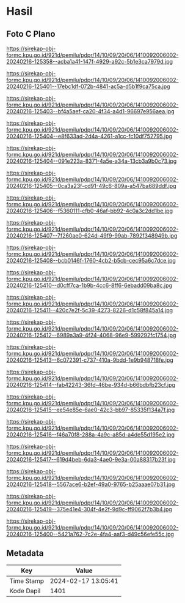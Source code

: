 # Hasil

## Foto C Plano

https://sirekap-obj-formc.kpu.go.id/921d/pemilu/pdpr/14/10/09/20/06/1410092006002-20240216-125358--acba1a41-147f-4929-a92c-5b1e3ca7979d.jpg

https://sirekap-obj-formc.kpu.go.id/921d/pemilu/pdpr/14/10/09/20/06/1410092006002-20240216-125401--17ebc1df-072b-4841-ac5a-d5b1f9ca75ca.jpg

https://sirekap-obj-formc.kpu.go.id/921d/pemilu/pdpr/14/10/09/20/06/1410092006002-20240216-125403--bf4a5aef-ca20-4f34-a4d1-96697e956aea.jpg

https://sirekap-obj-formc.kpu.go.id/921d/pemilu/pdpr/14/10/09/20/06/1410092006002-20240216-125404--e8f633ad-2d4a-4261-a1cc-fc10df752795.jpg

https://sirekap-obj-formc.kpu.go.id/921d/pemilu/pdpr/14/10/09/20/06/1410092006002-20240216-125404--091e223a-8371-4a5e-a34a-13cb3a9b0c73.jpg

https://sirekap-obj-formc.kpu.go.id/921d/pemilu/pdpr/14/10/09/20/06/1410092006002-20240216-125405--0ca3a23f-cd91-49c6-809a-a547ba689ddf.jpg

https://sirekap-obj-formc.kpu.go.id/921d/pemilu/pdpr/14/10/09/20/06/1410092006002-20240216-125406--f5360111-cfb0-46af-bb92-4c0a3c2dd1be.jpg

https://sirekap-obj-formc.kpu.go.id/921d/pemilu/pdpr/14/10/09/20/06/1410092006002-20240216-125407--7f260ae0-624d-49f9-99ab-7892f348949b.jpg

https://sirekap-obj-formc.kpu.go.id/921d/pemilu/pdpr/14/10/09/20/06/1410092006002-20240216-125408--bcb0146f-1760-4cb2-b5cb-cec95a6c7dce.jpg

https://sirekap-obj-formc.kpu.go.id/921d/pemilu/pdpr/14/10/09/20/06/1410092006002-20240216-125410--d0cff7ca-1b9b-4cc6-8ff6-6ebadd09ba8c.jpg

https://sirekap-obj-formc.kpu.go.id/921d/pemilu/pdpr/14/10/09/20/06/1410092006002-20240216-125411--420c7e2f-5c39-4273-8226-d1c58f845a14.jpg

https://sirekap-obj-formc.kpu.go.id/921d/pemilu/pdpr/14/10/09/20/06/1410092006002-20240216-125412--6989a3a9-4f24-4068-96e9-599292fc1754.jpg

https://sirekap-obj-formc.kpu.go.id/921d/pemilu/pdpr/14/10/09/20/06/1410092006002-20240216-125413--6c072391-c737-410a-9bdd-1e9b948718fe.jpg

https://sirekap-obj-formc.kpu.go.id/921d/pemilu/pdpr/14/10/09/20/06/1410092006002-20240216-125414--fab42243-36fd-46be-934d-b66bdbfb23cf.jpg

https://sirekap-obj-formc.kpu.go.id/921d/pemilu/pdpr/14/10/09/20/06/1410092006002-20240216-125415--ee54e85e-6ae0-42c3-bb97-85335f134a7f.jpg

https://sirekap-obj-formc.kpu.go.id/921d/pemilu/pdpr/14/10/09/20/06/1410092006002-20240216-125416--f46a70f8-288a-4a9c-a85d-a4de55d195e2.jpg

https://sirekap-obj-formc.kpu.go.id/921d/pemilu/pdpr/14/10/09/20/06/1410092006002-20240216-125417--619d4beb-6da3-4ae0-9e3a-00a88317b23f.jpg

https://sirekap-obj-formc.kpu.go.id/921d/pemilu/pdpr/14/10/09/20/06/1410092006002-20240216-125418--5567ace6-b2ef-49a0-9765-b25aaae07b31.jpg

https://sirekap-obj-formc.kpu.go.id/921d/pemilu/pdpr/14/10/09/20/06/1410092006002-20240216-125419--375e41e4-304f-4e2f-9d9c-ff9062f7b3b4.jpg

https://sirekap-obj-formc.kpu.go.id/921d/pemilu/pdpr/14/10/09/20/06/1410092006002-20240216-125400--5421a762-7c2e-4fa4-aaf3-d49c56efe55c.jpg


## Metadata

| Key        | Value               |
| ---------- | ------------------- |
| Time Stamp | 2024-02-17 13:05:41 |
| Kode Dapil | 1401                |



